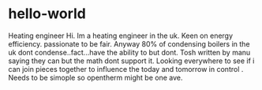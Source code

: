 # hello-world
Heating engineer
Hi. Im a heating engineer in the uk. Keen on energy efficiency. passionate to be fair. Anyway 80% of condensing boilers in the uk dont condense..fact...have the ability to but dont. Tosh written by manu saying they can but the math dont support it. Looking everywhere to see if i can join pieces together to influence the today and tomorrow in control . Needs to be simople so opentherm might be one ave.
